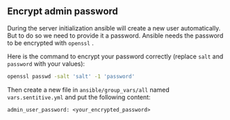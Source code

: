 ## Encrypt admin password

During the server initialization ansible will create a new user automatically. But to do so we need to provide it a password. Ansible needs the password to be encrypted with `openssl` .

Here is the command to encrypt your password correctly (replace `salt` and `password` with your values): 

```bash
openssl passwd -salt 'salt' -1 'password'
```

Then create a new file in `ansible/group_vars/all` named `vars.sentitive.yml` and put the following content:

    admin_user_password: <your_encrypted_password>
